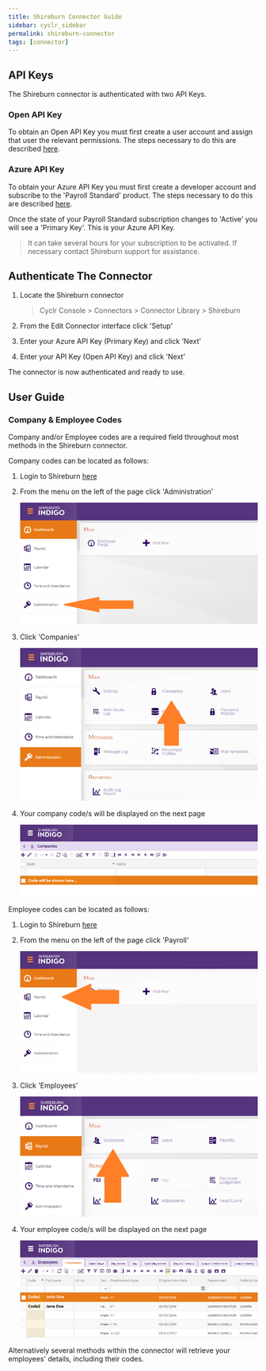 ```yaml
---
title: Shireburn Connector Guide
sidebar: cyclr_sidebar
permalink: shireburn-connector
tags: [connector]
---
```


## API Keys

The Shireburn connector is authenticated with two API Keys.

### Open API Key

To obtain an Open API Key you must first create a user account and assign that user the relevant permissions. The steps necessary to do this are described [here](http://indigohelp.shireburn.com/en/articles/3203157-how-to-obtain-an-open-api-key-in-indigo-beta).

### Azure API Key

To obtain your Azure API Key you must first create a developer account and subscribe to the 'Payroll Standard' product.
The steps necessary to do this are described [here](http://indigohelp.shireburn.com/en/articles/3203147-create-your-indigo-api-developer-account-and-subscribe-to-a-product-beta).

Once the state of your Payroll Standard subscription changes to 'Active' you will see a 'Primary Key'. This is your Azure API Key.

> It can take several hours for your subscription to be activated. If necessary contact Shireburn support for assistance.

## Authenticate The Connector

1. Locate the Shireburn connector

   > Cyclr Console > Connectors > Connector Library > Shireburn

2. From the Edit Connector interface click 'Setup'

3. Enter your Azure API Key (Primary Key) and click 'Next'

4. Enter your API Key (Open API Key) and click 'Next'

The connector is now authenticated and ready to use.

## User Guide

### Company & Employee Codes

Company and/or Employee codes are a required field throughout most methods in the Shireburn connector.

Company codes can be located as follows:

1. Login to Shireburn [here](https://indigo.shireburn.com/)

2. From the menu on the left of the page click 'Administration'

   ![shireburn interface](./images/shireburn_portal_1.png)

3. Click 'Companies'

   ![shireburn interface](./images/shireburn_portal_2.png)

4. Your company code/s will be displayed on the next page

   ![shireburn interface](./images/shireburn_portal_3.png)

Employee codes can be located as follows:

1. Login to Shireburn [here](https://indigo.shireburn.com/)

2. From the menu on the left of the page click 'Payroll'

   ![shireburn interface](./images/shireburn_portal_4.png)

3. Click 'Employees'

   ![shireburn interface](./images/shireburn_portal_5.png)

4. Your employee code/s will be displayed on the next page

   ![shireburn interface](./images/shireburn_portal_6.png)

Alternatively several methods within the connector will retrieve your employees' details, including their codes.
